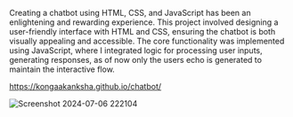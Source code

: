 Creating a chatbot using HTML, CSS, and JavaScript has been an enlightening and rewarding experience. This project involved designing a user-friendly interface with HTML and CSS, ensuring the chatbot is both visually appealing and accessible. The core functionality was implemented using JavaScript, where I integrated logic for processing user inputs, generating responses, as of now only the users echo is generated to maintain the interactive flow.

 https://kongaakanksha.github.io/chatbot/

![Screenshot 2024-07-06 222104](https://github.com/KongaAkanksha/chatbot/assets/94990343/7412deec-8fcf-49e5-922d-3afb62e0266c)
